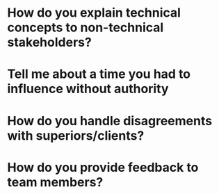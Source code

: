 # How do you explain technical concepts to non-technical stakeholders?
# Tell me about a time you had to influence without authority
# How do you handle disagreements with superiors/clients?
# How do you provide feedback to team members?
